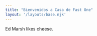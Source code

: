```yaml
---
title: "Bienvenidos a Casa de Fast One"
layout: '/layouts/base.njk'
---
```

Ed Marsh likes cheese.


